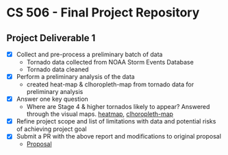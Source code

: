 # CS 506 - Final Project Repository

## Project Deliverable 1

- [x] Collect and pre-process a preliminary batch of data
  - Tornado data collected from NOAA Storm Events Database
  - Tornado data cleaned
- [x] Perform a preliminary analysis of the data
  - created heat-map & clhoropleth-map from tornado data for preliminary analysis
- [x] Answer one key question
  - Where are Stage 4 & higher tornados likely to appear? Answered through the visual maps. [heatmap](heatmap_weather.html), [clhoropleth-map](choropleth_weather.html)
- [x] Refine project scope and list of limitations with data and potential risks of achieving project goal
- [x] Submit a PR with the above report and modifications to original proposal
  - [Proposal](Project_Proposal_CS506.md)